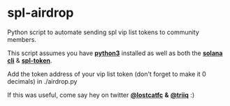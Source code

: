 # spl-airdrop
Python script to automate sending spl vip list tokens to community members.


This script assumes you have [**python3**](https://https://www.python.org/downloads/) installed as well as both the [**solana cli**](https://docs.solana.com/cli/install-solana-cli-tools) & [**spl-token**](https://spl.solana.com/token).


Add the token address of your vip list token (don't forget to make it 0 decimals) in ./airdrop.py 

If this was useful, come say hey on twitter [**@lostcatfc**](https://twitter.com/lostcatfc) **&** [**@triiq**](https://twitter.com/triiq_) :)

